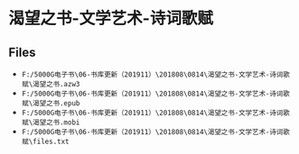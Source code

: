 # 渴望之书-文学艺术-诗词歌赋

## Files

- `F:/5000G电子书\06-书库更新（201911）\201808\0814\渴望之书-文学艺术-诗词歌赋\渴望之书.azw3`
- `F:/5000G电子书\06-书库更新（201911）\201808\0814\渴望之书-文学艺术-诗词歌赋\渴望之书.epub`
- `F:/5000G电子书\06-书库更新（201911）\201808\0814\渴望之书-文学艺术-诗词歌赋\渴望之书.mobi`
- `F:/5000G电子书\06-书库更新（201911）\201808\0814\渴望之书-文学艺术-诗词歌赋\files.txt`
